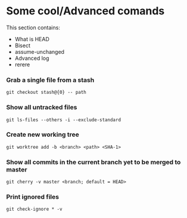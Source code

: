 # Some cool/Advanced comands

This section contains:
* What is HEAD
* Bisect
* assume-unchanged
* Advanced log 
* rerere


### Grab a single file from a stash
    git checkout stash@{0} -- path

### Show all untracked files
    git ls-files --others -i --exclude-standard

### Create new working tree 
    git worktree add -b <branch> <path> <SHA-1>

### Show all commits in the current branch yet to be merged to master
    git cherry -v master <branch; default = HEAD>

### Print ignored files
    git check-ignore * -v
    